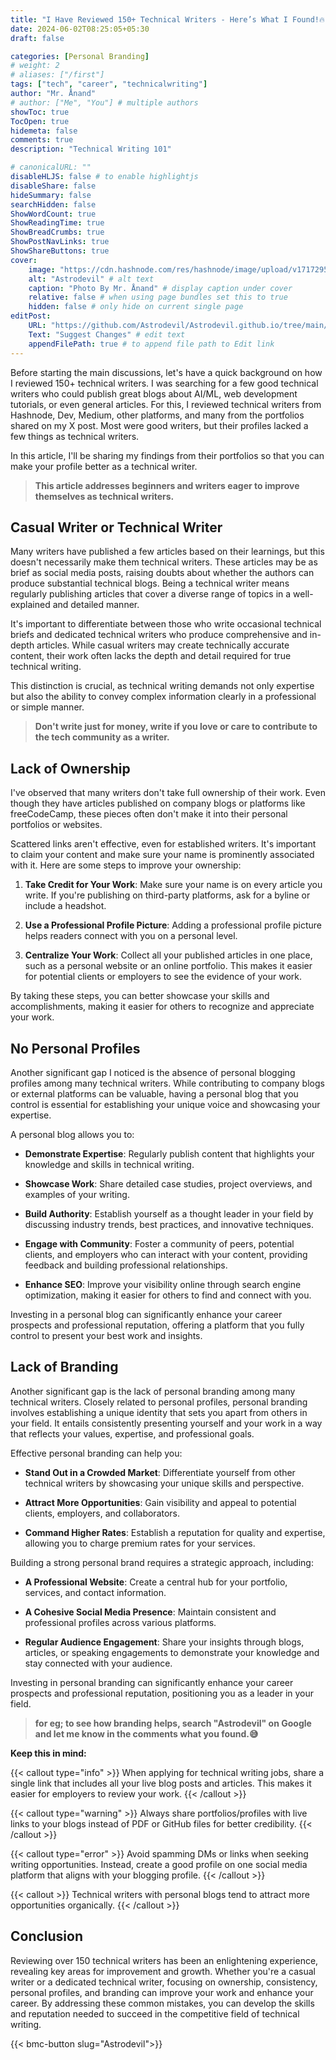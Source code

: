 ```yaml
---
title: "I Have Reviewed 150+ Technical Writers - Here’s What I Found!🔥"
date: 2024-06-02T08:25:05+05:30
draft: false

categories: [Personal Branding]
# weight: 2
# aliases: ["/first"]
tags: ["tech", "career", "technicalwriting"]
author: "Mr. Ånand"
# author: ["Me", "You"] # multiple authors
showToc: true
TocOpen: true
hidemeta: false
comments: true
description: "Technical Writing 101"

# canonicalURL: ""
disableHLJS: false # to enable highlightjs
disableShare: false
hideSummary: false
searchHidden: false
ShowWordCount: true
ShowReadingTime: true
ShowBreadCrumbs: true
ShowPostNavLinks: true
ShowShareButtons: true
cover:
    image: "https://cdn.hashnode.com/res/hashnode/image/upload/v1717295811734/308b81f2-9a98-4adc-be25-7feca5be19af.png?w=1600&h=840&fit=crop&crop=entropy&auto=compress,format&format=webp" # image path/url
    alt: "Astrodevil" # alt text
    caption: "Photo By Mr. Ånand" # display caption under cover
    relative: false # when using page bundles set this to true
    hidden: false # only hide on current single page
editPost:
    URL: "https://github.com/Astrodevil/Astrodevil.github.io/tree/main/content"
    Text: "Suggest Changes" # edit text
    appendFilePath: true # to append file path to Edit link
---
```


Before starting the main discussions, let's have a quick background on how I reviewed 150+ technical writers. I was searching for a few good technical writers who could publish great blogs about AI/ML, web development tutorials, or even general articles. For this, I reviewed technical writers from Hashnode, Dev, Medium, other platforms, and many from the portfolios shared on my X post. Most were good writers, but their profiles lacked a few things as technical writers.

In this article, I'll be sharing my findings from their portfolios so that you can make your profile better as a technical writer.

> **This article addresses beginners and writers eager to improve themselves as technical writers.**

## Casual Writer or Technical Writer

Many writers have published a few articles based on their learnings, but this doesn't necessarily make them technical writers. These articles may be as brief as social media posts, raising doubts about whether the authors can produce substantial technical blogs. Being a technical writer means regularly publishing articles that cover a diverse range of topics in a well-explained and detailed manner.

It's important to differentiate between those who write occasional technical briefs and dedicated technical writers who produce comprehensive and in-depth articles. While casual writers may create technically accurate content, their work often lacks the depth and detail required for true technical writing.

This distinction is crucial, as technical writing demands not only expertise but also the ability to convey complex information clearly in a professional or simple manner.

> **Don't write just for money, write if you love or care to contribute to the tech community as a writer.**

## Lack of Ownership

I've observed that many writers don't take full ownership of their work. Even though they have articles published on company blogs or platforms like freeCodeCamp, these pieces often don't make it into their personal portfolios or websites.

Scattered links aren't effective, even for established writers. It's important to claim your content and make sure your name is prominently associated with it. Here are some steps to improve your ownership:

1. **Take Credit for Your Work**: Make sure your name is on every article you write. If you're publishing on third-party platforms, ask for a byline or include a headshot.
    
2. **Use a Professional Profile Picture**: Adding a professional profile picture helps readers connect with you on a personal level.
    
3. **Centralize Your Work**: Collect all your published articles in one place, such as a personal website or an online portfolio. This makes it easier for potential clients or employers to see the evidence of your work.
    

By taking these steps, you can better showcase your skills and accomplishments, making it easier for others to recognize and appreciate your work.

## No Personal Profiles

Another significant gap I noticed is the absence of personal blogging profiles among many technical writers. While contributing to company blogs or external platforms can be valuable, having a personal blog that you control is essential for establishing your unique voice and showcasing your expertise.

A personal blog allows you to:

* **Demonstrate Expertise**: Regularly publish content that highlights your knowledge and skills in technical writing.
    
* **Showcase Work**: Share detailed case studies, project overviews, and examples of your writing.
    
* **Build Authority**: Establish yourself as a thought leader in your field by discussing industry trends, best practices, and innovative techniques.
    
* **Engage with Community**: Foster a community of peers, potential clients, and employers who can interact with your content, providing feedback and building professional relationships.
    
* **Enhance SEO**: Improve your visibility online through search engine optimization, making it easier for others to find and connect with you.
    

Investing in a personal blog can significantly enhance your career prospects and professional reputation, offering a platform that you fully control to present your best work and insights.

## Lack of Branding

Another significant gap is the lack of personal branding among many technical writers. Closely related to personal profiles, personal branding involves establishing a unique identity that sets you apart from others in your field. It entails consistently presenting yourself and your work in a way that reflects your values, expertise, and professional goals.

Effective personal branding can help you:

* **Stand Out in a Crowded Market**: Differentiate yourself from other technical writers by showcasing your unique skills and perspective.
    
* **Attract More Opportunities**: Gain visibility and appeal to potential clients, employers, and collaborators.
    
* **Command Higher Rates**: Establish a reputation for quality and expertise, allowing you to charge premium rates for your services.
    

Building a strong personal brand requires a strategic approach, including:

* **A Professional Website**: Create a central hub for your portfolio, services, and contact information.
    
* **A Cohesive Social Media Presence**: Maintain consistent and professional profiles across various platforms.
    
* **Regular Audience Engagement**: Share your insights through blogs, articles, or speaking engagements to demonstrate your knowledge and stay connected with your audience.
    

Investing in personal branding can significantly enhance your career prospects and professional reputation, positioning you as a leader in your field.

> **for eg; to see how branding helps, search "Astrodevil" on Google and let me know in the comments what you found.😅**

**Keep this in mind:**

{{< callout type="info" >}}
When applying for technical writing jobs, share a single link that includes all your live blog posts and articles. This makes it easier for employers to review your work.
{{< /callout >}}

{{< callout type="warning" >}}
Always share portfolios/profiles with live links to your blogs instead of PDF or GitHub files for better credibility.
{{< /callout >}}

{{< callout type="error" >}}
Avoid spamming DMs or links when seeking writing opportunities. Instead, create a good profile on one social media platform that aligns with your blogging profile.
{{< /callout >}}

{{< callout  >}}
Technical writers with personal blogs tend to attract more opportunities organically.
{{< /callout >}}


## Conclusion

Reviewing over 150 technical writers has been an enlightening experience, revealing key areas for improvement and growth. Whether you're a casual writer or a dedicated technical writer, focusing on ownership, consistency, personal profiles, and branding can improve your work and enhance your career. By addressing these common mistakes, you can develop the skills and reputation needed to succeed in the competitive field of technical writing.

{{< bmc-button slug="Astrodevil">}}






